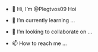 - 👋 Hi, I’m @Plegtvos09
Hoi

- 🌱 I’m currently learning ...
- 💞️ I’m looking to collaborate on ...
- 📫 How to reach me ...

<!---
Plegtvos09/Plegtvos09 is a ✨ special ✨ repository because its `README.md` (this file) appears on your GitHub profile.
You can click the Preview link to take a look at your changes.
--->
